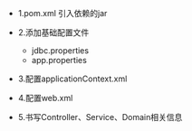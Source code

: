 - 1.pom.xml 引入依赖的jar
- 2.添加基础配置文件
    - jdbc.properties
    - app.properties
    
- 3.配置applicationContext.xml
- 4.配置web.xml
- 5.书写Controller、Service、Domain相关信息
